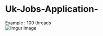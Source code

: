 # Uk-Jobs-Application-


Example : 100 threads<br/>
![Imgur Image](https://media.giphy.com/media/TJygipvwvTGLVGN33b/giphy.gif)
